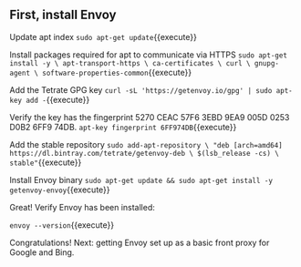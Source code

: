 ## First, install Envoy

Update apt index
`sudo apt-get update`{{execute}}

Install packages required for apt to communicate via HTTPS
`sudo apt-get install -y \
apt-transport-https \
ca-certificates \
curl \
gnupg-agent \
software-properties-common`{{execute}}

Add the Tetrate GPG key
`curl -sL 'https://getenvoy.io/gpg' | sudo apt-key add -`{{execute}}

Verify the key has the fingerprint 5270 CEAC 57F6 3EBD 9EA9 005D 0253 D0B2 6FF9 74DB.
`apt-key fingerprint 6FF974DB`{{execute}}

Add the stable repository
`sudo add-apt-repository \
"deb [arch=amd64] https://dl.bintray.com/tetrate/getenvoy-deb \
$(lsb_release -cs) \
stable"`{{execute}}

Install Envoy binary
`sudo apt-get update && sudo apt-get install -y getenvoy-envoy`{{execute}}

Great! Verify Envoy has been installed:

`envoy --version`{{execute}}

Congratulations! Next: getting Envoy set up as a basic front proxy for Google and Bing.  
